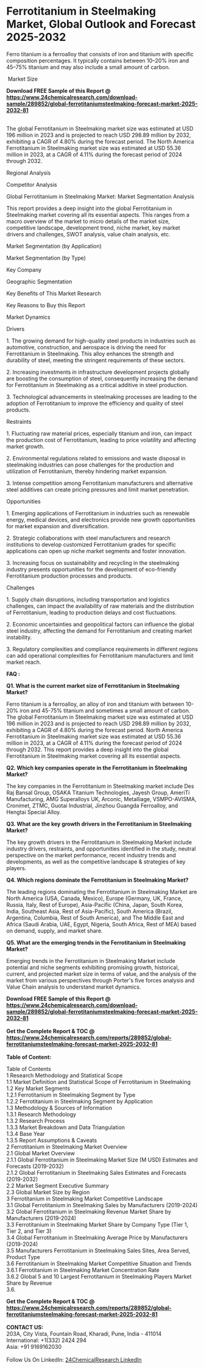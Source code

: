 <h1>Ferrotitanium in Steelmaking Market, Global Outlook and Forecast 2025-2032</h1><p>Ferro titanium is a ferroalloy that consists of iron and titanium with specific composition percentages. It typically contains between 10–20% iron and 45–75% titanium and may also include a small amount of carbon.</p><p>
 Market Size</p><p>
</p><div><b>Download FREE Sample of this Report @ 
            <a href="https://www.24chemicalresearch.com/download-sample/289852/global-ferrotitaniumsteelmaking-forecast-market-2025-2032-81">
            https://www.24chemicalresearch.com/download-sample/289852/global-ferrotitaniumsteelmaking-forecast-market-2025-2032-81</a></b></div><br><p>The global Ferrotitanium in Steelmaking market size was estimated at USD 196 million in 2023 and is projected to reach USD 298.89 million by 2032, exhibiting a CAGR of 4.80% during the forecast period. The North America Ferrotitanium in Steelmaking market size was estimated at USD 55.36 million in 2023, at a CAGR of 4.11% during the forecast period of 2024 through 2032.</p><p>
Regional Analysis</p><p>
</p><p>
Competitor Analysis</p><p>
</p><p>
Global Ferrotitanium in Steelmaking Market: Market Segmentation Analysis</p><p>
</p><p>This report provides a deep insight into the global Ferrotitanium in Steelmaking market covering all its essential aspects. This ranges from a macro overview of the market to micro details of the market size, competitive landscape, development trend, niche market, key market drivers and challenges, SWOT analysis, value chain analysis, etc.</p><p>
Market Segmentation (by Application)</p><p>
</p><p>
Market Segmentation (by Type)</p><p>
</p><p>
Key Company</p><p>
</p><p>
Geographic Segmentation</p><p>
</p><p>
Key Benefits of This Market Research</p><p>
</p><p>
Key Reasons to Buy this Report</p><p>
</p><p>
Market Dynamics</p><p>
Drivers</p><p>
</p><p>1. The growing demand for high-quality steel products in industries such as automotive, construction, and aerospace is driving the need for Ferrotitanium in Steelmaking. This alloy enhances the strength and durability of steel, meeting the stringent requirements of these sectors.</p><p>
</p><p>2. Increasing investments in infrastructure development projects globally are boosting the consumption of steel, consequently increasing the demand for Ferrotitanium in Steelmaking as a critical additive in steel production.</p><p>
</p><p>3. Technological advancements in steelmaking processes are leading to the adoption of Ferrotitanium to improve the efficiency and quality of steel products.</p><p>
Restraints</p><p>
</p><p>1. Fluctuating raw material prices, especially titanium and iron, can impact the production cost of Ferrotitanium, leading to price volatility and affecting market growth.</p><p>
</p><p>2. Environmental regulations related to emissions and waste disposal in steelmaking industries can pose challenges for the production and utilization of Ferrotitanium, thereby hindering market expansion.</p><p>
</p><p>3. Intense competition among Ferrotitanium manufacturers and alternative steel additives can create pricing pressures and limit market penetration.</p><p>
Opportunities</p><p>
</p><p>1. Emerging applications of Ferrotitanium in industries such as renewable energy, medical devices, and electronics provide new growth opportunities for market expansion and diversification.</p><p>
</p><p>2. Strategic collaborations with steel manufacturers and research institutions to develop customized Ferrotitanium grades for specific applications can open up niche market segments and foster innovation.</p><p>
</p><p>3. Increasing focus on sustainability and recycling in the steelmaking industry presents opportunities for the development of eco-friendly Ferrotitanium production processes and products.</p><p>
Challenges</p><p>
</p><p>1. Supply chain disruptions, including transportation and logistics challenges, can impact the availability of raw materials and the distribution of Ferrotitanium, leading to production delays and cost fluctuations.</p><p>
</p><p>2. Economic uncertainties and geopolitical factors can influence the global steel industry, affecting the demand for Ferrotitanium and creating market instability.</p><p>
</p><p>3. Regulatory complexities and compliance requirements in different regions can add operational complexities for Ferrotitanium manufacturers and limit market reach.</p><p>
</p><p>
<strong>FAQ :</strong></p><p>
<strong>Q1. What is the current market size of Ferrotitanium in Steelmaking Market?</strong></p><p>
</p><p>Ferro titanium is a ferroalloy, an alloy of iron and titanium with between 10-20% iron and 45-75% titanium and sometimes a small amount of carbon. The global Ferrotitanium in Steelmaking market size was estimated at USD 196 million in 2023 and is projected to reach USD 298.89 million by 2032, exhibiting a CAGR of 4.80% during the forecast period. North America Ferrotitanium in Steelmaking market size was estimated at USD 55.36 million in 2023, at a CAGR of 4.11% during the forecast period of 2024 through 2032. This report provides a deep insight into the global Ferrotitanium in Steelmaking market covering all its essential aspects.</p><p>
<strong>Q2. Which key companies operate in the Ferrotitanium in Steelmaking Market?</strong></p><p>
</p><p>The key companies in the Ferrotitanium in Steelmaking market include Des Raj Bansal Group, OSAKA Titanium Technologies, Jayesh Group, AmeriTi Manufacturing, AMG Superalloys UK, Arconic, Metalliage, VSMPO-AVISMA, Cronimet, ZTMC, Guotai Industrial, Jinzhou Guangda Ferroalloy, and Hengtai Special Alloy.</p><p>
<strong>Q3. What are the key growth drivers in the Ferrotitanium in Steelmaking Market?</strong></p><p>
</p><p>The key growth drivers in the Ferrotitanium in Steelmaking Market include industry drivers, restraints, and opportunities identified in the study, neutral perspective on the market performance, recent industry trends and developments, as well as the competitive landscape &amp; strategies of key players.</p><p>
<strong>Q4. Which regions dominate the Ferrotitanium in Steelmaking Market?</strong></p><p>
</p><p>The leading regions dominating the Ferrotitanium in Steelmaking Market are North America (USA, Canada, Mexico), Europe (Germany, UK, France, Russia, Italy, Rest of Europe), Asia-Pacific (China, Japan, South Korea, India, Southeast Asia, Rest of Asia-Pacific), South America (Brazil, Argentina, Columbia, Rest of South America), and The Middle East and Africa (Saudi Arabia, UAE, Egypt, Nigeria, South Africa, Rest of MEA) based on demand, supply, and market share.</p><p>
<strong>Q5. What are the emerging trends in the Ferrotitanium in Steelmaking Market?</strong></p><p>
</p><p>Emerging trends in the Ferrotitanium in Steelmaking Market include potential and niche segments exhibiting promising growth, historical, current, and projected market size in terms of value, and the analysis of the market from various perspectives through Porter's five forces analysis and Value Chain analysis to understand market dynamics.</p><div><b>Download FREE Sample of this Report @ 
            <a href="https://www.24chemicalresearch.com/download-sample/289852/global-ferrotitaniumsteelmaking-forecast-market-2025-2032-81">
            https://www.24chemicalresearch.com/download-sample/289852/global-ferrotitaniumsteelmaking-forecast-market-2025-2032-81</a></b></div><br><div><b>Get the Complete Report & TOC @ 
            <a href="https://www.24chemicalresearch.com/reports/289852/global-ferrotitaniumsteelmaking-forecast-market-2025-2032-81">
            https://www.24chemicalresearch.com/reports/289852/global-ferrotitaniumsteelmaking-forecast-market-2025-2032-81</a></b></div><br>
            <b>Table of Content:</b><p>Table of Contents<br />
1 Research Methodology and Statistical Scope<br />
1.1 Market Definition and Statistical Scope of Ferrotitanium in Steelmaking<br />
1.2 Key Market Segments<br />
1.2.1 Ferrotitanium in Steelmaking Segment by Type<br />
1.2.2 Ferrotitanium in Steelmaking Segment by Application<br />
1.3 Methodology & Sources of Information<br />
1.3.1 Research Methodology<br />
1.3.2 Research Process<br />
1.3.3 Market Breakdown and Data Triangulation<br />
1.3.4 Base Year<br />
1.3.5 Report Assumptions & Caveats<br />
2 Ferrotitanium in Steelmaking Market Overview<br />
2.1 Global Market Overview<br />
2.1.1 Global Ferrotitanium in Steelmaking Market Size (M USD) Estimates and Forecasts (2019-2032)<br />
2.1.2 Global Ferrotitanium in Steelmaking Sales Estimates and Forecasts (2019-2032)<br />
2.2 Market Segment Executive Summary<br />
2.3 Global Market Size by Region<br />
3 Ferrotitanium in Steelmaking Market Competitive Landscape<br />
3.1 Global Ferrotitanium in Steelmaking Sales by Manufacturers (2019-2024)<br />
3.2 Global Ferrotitanium in Steelmaking Revenue Market Share by Manufacturers (2019-2024)<br />
3.3 Ferrotitanium in Steelmaking Market Share by Company Type (Tier 1, Tier 2, and Tier 3)<br />
3.4 Global Ferrotitanium in Steelmaking Average Price by Manufacturers (2019-2024)<br />
3.5 Manufacturers Ferrotitanium in Steelmaking Sales Sites, Area Served, Product Type<br />
3.6 Ferrotitanium in Steelmaking Market Competitive Situation and Trends<br />
3.6.1 Ferrotitanium in Steelmaking Market Concentration Rate<br />
3.6.2 Global 5 and 10 Largest Ferrotitanium in Steelmaking Players Market Share by Revenue<br />
3.6.</p><div><b>Get the Complete Report & TOC @ 
            <a href="https://www.24chemicalresearch.com/reports/289852/global-ferrotitaniumsteelmaking-forecast-market-2025-2032-81">
            https://www.24chemicalresearch.com/reports/289852/global-ferrotitaniumsteelmaking-forecast-market-2025-2032-81</a></b></div><br><b>CONTACT US:</b><br>
            203A, City Vista, Fountain Road, Kharadi, Pune, India - 411014<br>
            International: +1(332) 2424 294<br>
            Asia: +91 9169162030 <br><br>
            Follow Us On LinkedIn: <a href="https://www.linkedin.com/company/24chemicalresearch/">24ChemicalResearch LinkedIn</a>